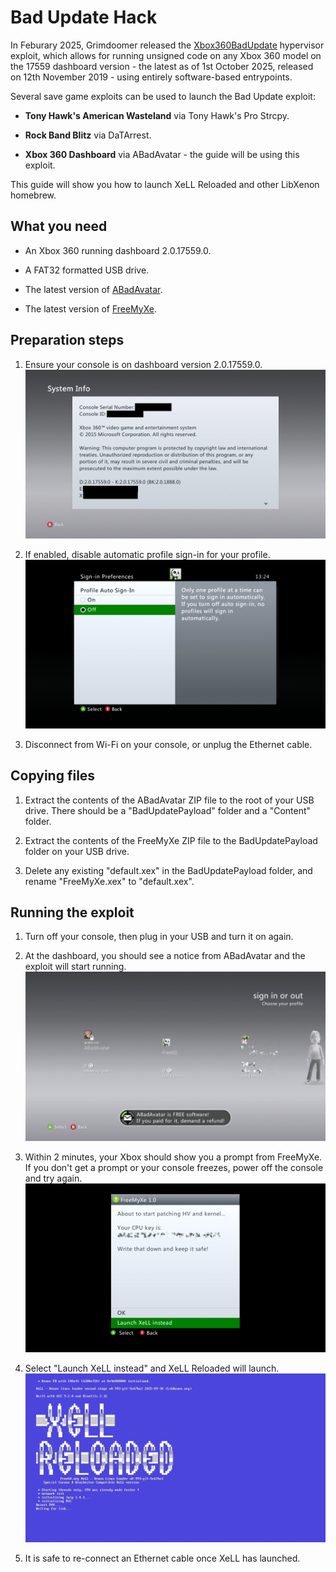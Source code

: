 # Bad Update Hack

In Feburary 2025, Grimdoomer released the [Xbox360BadUpdate](https://github.com/Grimdoomer/Xbox360BadUpdate)
hypervisor exploit, which allows for running unsigned code on any Xbox 360
model on the 17559 dashboard version - the latest as of 1st October 2025,
released on 12th November 2019 - using entirely software-based entrypoints.

Several save game exploits can be used to launch the Bad Update exploit:

* **Tony Hawk's American Wasteland** via Tony Hawk's Pro Strcpy.

* **Rock Band Blitz** via DaTArrest.

* **Xbox 360 Dashboard** via ABadAvatar - the guide will be using this exploit.

This guide will show you how to launch XeLL Reloaded and other LibXenon homebrew.

## What you need

* An Xbox 360 running dashboard 2.0.17559.0.

* A FAT32 formatted USB drive.

* The latest version of [ABadAvatar](https://github.com/shutterbug2000/ABadAvatar/releases).

* The latest version of [FreeMyXe](https://github.com/FreeMyXe/FreeMyXe/releases).

## Preparation steps

1. Ensure your console is on dashboard version 2.0.17559.0.
   ![](images/BU-DashVersion.png)

2. If enabled, disable automatic profile sign-in for your profile.
   ![](images/BU-ProfileSignIn.png)

3. Disconnect from Wi-Fi on your console, or unplug the Ethernet cable.

## Copying files

1. Extract the contents of the ABadAvatar ZIP file to the root of your USB
   drive. There should be a "BadUpdatePayload" folder and a "Content" folder.

2. Extract the contents of the FreeMyXe ZIP file to the BadUpdatePayload folder
   on your USB drive.

3. Delete any existing "default.xex" in the BadUpdatePayload folder, and rename
   "FreeMyXe.xex" to "default.xex".

## Running the exploit

1. Turn off your console, then plug in your USB and turn it on again.

2. At the dashboard, you should see a notice from ABadAvatar and the exploit
   will start running.
   ![](images/BU-ABadAvatar.png)

3. Within 2 minutes, your Xbox should show you a prompt from FreeMyXe. If you
   don't get a prompt or your console freezes, power off the console and try
   again.
   ![](images/BU-FreeMyXe.png)

4. Select "Launch XeLL instead" and XeLL Reloaded will launch.
   ![](images/BU-XeLL.png)

5. It is safe to re-connect an Ethernet cable once XeLL has launched.
